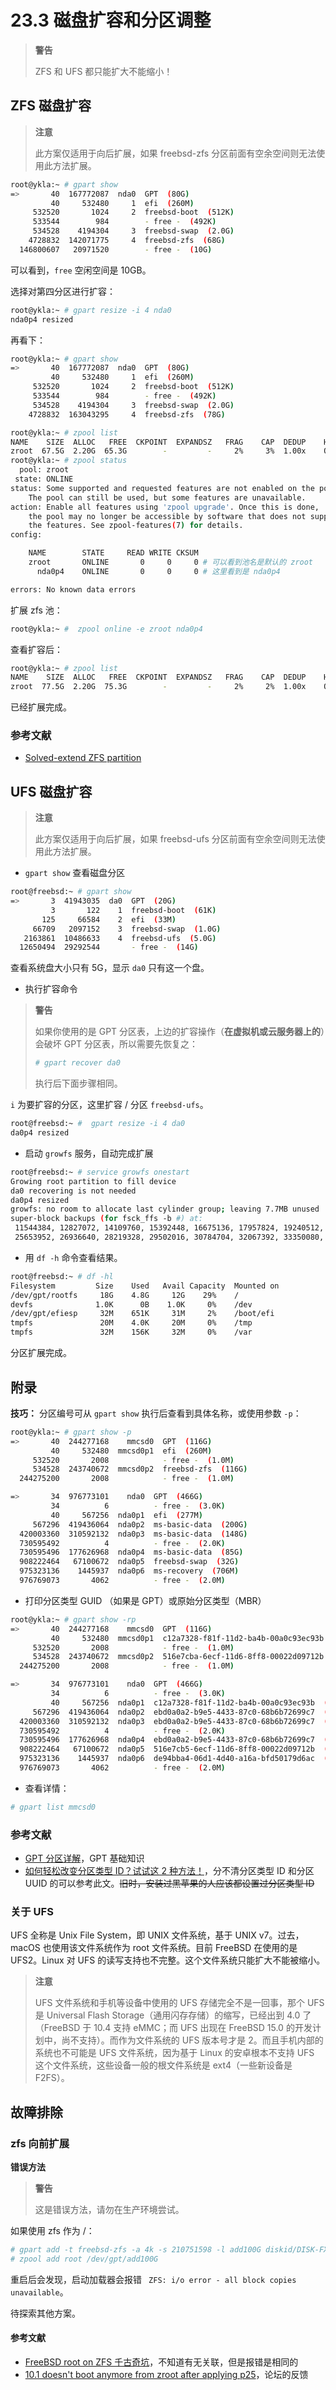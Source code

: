 # 23.3 磁盘扩容和分区调整

>**警告**
>
>ZFS 和 UFS 都只能扩大不能缩小！

## ZFS 磁盘扩容

>**注意**
>
>此方案仅适用于向后扩展，如果 freebsd-zfs 分区前面有空余空间则无法使用此方法扩展。

```sh
root@ykla:~ # gpart show
=>       40  167772087  nda0  GPT  (80G)
         40     532480     1  efi  (260M)
     532520       1024     2  freebsd-boot  (512K)
     533544        984        - free -  (492K)
     534528    4194304     3  freebsd-swap  (2.0G)
    4728832  142071775     4  freebsd-zfs  (68G)
  146800607   20971520        - free -  (10G)
```

可以看到，`free` 空闲空间是 10GB。

选择对第四分区进行扩容：

```sh
root@ykla:~ # gpart resize -i 4 nda0
nda0p4 resized
```

再看下：

```sh
root@ykla:~ # gpart show
=>       40  167772087  nda0  GPT  (80G)
         40     532480     1  efi  (260M)
     532520       1024     2  freebsd-boot  (512K)
     533544        984        - free -  (492K)
     534528    4194304     3  freebsd-swap  (2.0G)
    4728832  163043295     4  freebsd-zfs  (78G)
```


```sh
root@ykla:~ # zpool list
NAME    SIZE  ALLOC   FREE  CKPOINT  EXPANDSZ   FRAG    CAP  DEDUP    HEALTH  ALTROOT
zroot  67.5G  2.20G  65.3G        -         -     2%     3%  1.00x    ONLINE  - # 这里看到还是 67.5G 没有扩容
root@ykla:~ # zpool status
  pool: zroot
 state: ONLINE
status: Some supported and requested features are not enabled on the pool.
	The pool can still be used, but some features are unavailable.
action: Enable all features using 'zpool upgrade'. Once this is done,
	the pool may no longer be accessible by software that does not support
	the features. See zpool-features(7) for details.
config:

	NAME        STATE     READ WRITE CKSUM
	zroot       ONLINE       0     0     0 # 可以看到池名是默认的 zroot
	  nda0p4    ONLINE       0     0     0 # 这里看到是 nda0p4

errors: No known data errors
```

扩展 zfs 池：

```sh
root@ykla:~ #  zpool online -e zroot nda0p4
```

查看扩容后：

```sh
root@ykla:~ # zpool list
NAME    SIZE  ALLOC   FREE  CKPOINT  EXPANDSZ   FRAG    CAP  DEDUP    HEALTH  ALTROOT
zroot  77.5G  2.20G  75.3G        -         -     2%     2%  1.00x    ONLINE  -
```

已经扩展完成。

### 参考文献

- [Solved-extend ZFS partition](https://forums.freebsd.org/threads/extend-zfs-partition.55964/)

## UFS 磁盘扩容

>**注意**
>
>此方案仅适用于向后扩展，如果 freebsd-ufs 分区前面有空余空间则无法使用此方法扩展。

- `gpart show` 查看磁盘分区

```sh
root@freebsd:~ # gpart show
=>       3  41943035  da0  GPT  (20G)
         3       122    1  freebsd-boot  (61K)
       125     66584    2  efi  (33M)
     66709   2097152    3  freebsd-swap  (1.0G)
   2163861  10486633    4  freebsd-ufs  (5.0G)
  12650494  29292544       - free -  (14G)
```

查看系统盘大小只有 5G，显示 `da0` 只有这一个盘。

- 执行扩容命令

> **警告**
>
>如果你使用的是 GPT 分区表，上边的扩容操作（**在虚拟机或云服务器上的**）会破坏 GPT 分区表，所以需要先恢复之：
>
> ```sh
> # gpart recover da0
> ```
>
> 执行后下面步骤相同。

`i` 为要扩容的分区，这里扩容 / 分区 `freebsd-ufs`。

```sh
root@freebsd:~ #  gpart resize -i 4 da0
da0p4 resized
```

- 启动 `growfs` 服务，自动完成扩展

```sh
root@freebsd:~ # service growfs onestart
Growing root partition to fill device
da0 recovering is not needed
da0p4 resized
growfs: no room to allocate last cylinder group; leaving 7.7MB unused
super-block backups (for fsck_ffs -b #) at:
 11544384, 12827072, 14109760, 15392448, 16675136, 17957824, 19240512, 20523200, 21805888, 23088576, 24371264,
 25653952, 26936640, 28219328, 29502016, 30784704, 32067392, 33350080, 34632768, 35915456, 37198144, 38480832
```

- 用 `df -h` 命令查看结果。

```sh
root@freebsd:~ # df -hl
Filesystem         Size    Used   Avail Capacity  Mounted on
/dev/gpt/rootfs     18G    4.8G     12G    29%    /
devfs              1.0K      0B    1.0K     0%    /dev
/dev/gpt/efiesp     32M    651K     31M     2%    /boot/efi
tmpfs               20M    4.0K     20M     0%    /tmp
tmpfs               32M    156K     32M     0%    /var
```

分区扩展完成。

## 附录

**技巧：** 分区编号可从 `gpart show` 执行后查看到具体名称，或使用参数 `-p`：

```sh
root@ykla:~ # gpart show -p
=>       40  244277168    mmcsd0  GPT  (116G)
         40     532480  mmcsd0p1  efi  (260M)
     532520       2008            - free -  (1.0M)
     534528  243740672  mmcsd0p2  freebsd-zfs  (116G)
  244275200       2008            - free -  (1.0M)

=>       34  976773101    nda0  GPT  (466G)
         34          6          - free -  (3.0K)
         40     567256  nda0p1  efi  (277M)
     567296  419436064  nda0p2  ms-basic-data  (200G)
  420003360  310592132  nda0p3  ms-basic-data  (148G)
  730595492          4          - free -  (2.0K)
  730595496  177626968  nda0p4  ms-basic-data  (85G)
  908222464   67100672  nda0p5  freebsd-swap  (32G)
  975323136    1445937  nda0p6  ms-recovery  (706M)
  976769073       4062          - free -  (2.0M)
```

- 打印分区类型 GUID
（如果是 GPT）或原始分区类型（MBR）

```sh
root@ykla:~ # gpart show -rp
=>       40  244277168    mmcsd0  GPT  (116G)
         40     532480  mmcsd0p1  c12a7328-f81f-11d2-ba4b-00a0c93ec93b  (260M)
     532520       2008            - free -  (1.0M)
     534528  243740672  mmcsd0p2  516e7cba-6ecf-11d6-8ff8-00022d09712b  (116G)
  244275200       2008            - free -  (1.0M)

=>       34  976773101    nda0  GPT  (466G)
         34          6          - free -  (3.0K)
         40     567256  nda0p1  c12a7328-f81f-11d2-ba4b-00a0c93ec93b  (277M)
     567296  419436064  nda0p2  ebd0a0a2-b9e5-4433-87c0-68b6b72699c7  (200G)
  420003360  310592132  nda0p3  ebd0a0a2-b9e5-4433-87c0-68b6b72699c7  (148G)
  730595492          4          - free -  (2.0K)
  730595496  177626968  nda0p4  ebd0a0a2-b9e5-4433-87c0-68b6b72699c7  (85G)
  908222464   67100672  nda0p5  516e7cb5-6ecf-11d6-8ff8-00022d09712b  (32G)
  975323136    1445937  nda0p6  de94bba4-06d1-4d40-a16a-bfd50179d6ac  (706M)
  976769073       4062          - free -  (2.0M)
```

- 查看详情：

```sh
# gpart list mmcsd0
```

### 参考文献

- [GPT 分区详解](https://www.jinbuguo.com/storage/gpt.html)，GPT 基础知识
- [如何轻松改变分区类型 ID？试试这 2 种方法！](https://www.disktool.cn/content-center/change-partition-type-id-2111.html)，分不清分区类型 ID 和分区 UUID 的可以参考此文。~~旧时，安装过黑苹果的人应该都设置过分区类型 ID~~

### 关于 UFS

UFS 全称是 Unix File System，即 UNIX 文件系统，基于 UNIX v7。过去，macOS 也使用该文件系统作为 root 文件系统。目前 FreeBSD 在使用的是 UFS2。Linux 对 UFS 的读写支持也不完整。这个文件系统只能扩大不能被缩小。

> **注意**
>
> UFS 文件系统和手机等设备中使用的 UFS 存储完全不是一回事，那个 UFS 是 Universal Flash Storage（通用闪存存储）的缩写，已经出到 4.0 了（FreeBSD 于 10.4 支持 eMMC；而 UFS 出现在 FreeBSD 15.0 的开发计划中，尚不支持）。而作为文件系统的 UFS 版本号才是 2。而且手机内部的系统也不可能是 UFS 文件系统，因为基于 Linux 的安卓根本不支持 UFS 这个文件系统，这些设备一般的根文件系统是 ext4（一些新设备是 F2FS）。

## 故障排除

### zfs 向前扩展

**错误方法**

>**警告**
>
>这是错误方法，请勿在生产环境尝试。

如果使用 zfs 作为 /：

```sh
# gpart add -t freebsd-zfs -a 4k -s 210751598 -l add100G diskid/DISK-FXS690MQ233011234
# zpool add root /dev/gpt/add100G
```

重启后会发现，启动加载器会报错 ` ZFS: i/o error - all block copies unavailable`。

待探索其他方案。

#### 参考文献

- [FreeBSD root on ZFS 千古奇坑](https://dieken.gitlab.io/posts/bsd-as-desktop-system/)，不知道有无关联，但是报错是相同的
- [10.1 doesn't boot anymore from zroot after applying p25](https://forums.freebsd.org/threads/10-1-doesnt-boot-anymore-from-zroot-after-applying-p25.54422/#post-308876)，论坛的反馈
